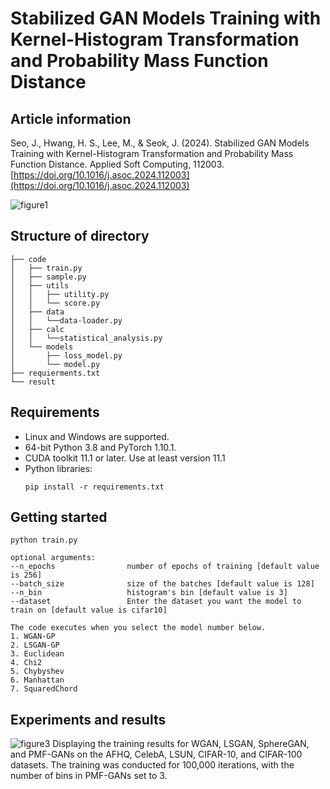 # Stabilized GAN Models Training with Kernel-Histogram Transformation and Probability Mass Function Distance

## Article information
Seo, J., Hwang, H. S., Lee, M., & Seok, J. (2024). Stabilized GAN Models Training with Kernel-Histogram Transformation and Probability Mass Function Distance. Applied Soft Computing, 112003. 
[https://doi.org/10.1016/j.asoc.2024.112003](https://doi.org/10.1016/j.asoc.2024.112003)

![figure1](https://github.com/Jangwon37/PMF-GAN/assets/99333410/f77ad3c8-bd9e-45a8-9812-fe2c124386d6)

## Structure of directory
```
├── code
│   ├── train.py
│   ├── sample.py
│   ├── utils
│   │   ├── utility.py
│   │   └── score.py
│   ├── data
│   │   └──data-loader.py
│   ├── calc
│   │   └──statistical_analysis.py
│   └── models
│       ├── loss_model.py
│       └── model.py
├── requierments.txt
└── result
```

## Requirements
+ Linux and Windows are supported.
+ 64-bit Python 3.8 and PyTorch 1.10.1.
+ CUDA toolkit 11.1 or later. Use at least version 11.1 
+ Python libraries:
    ```
    pip install -r requirements.txt
    ```

## Getting started
```
python train.py

optional arguments:
--n_epochs                number of epochs of training [default value is 256]
--batch_size              size of the batches [default value is 128]
--n_bin                   histogram's bin [default value is 3]
--dataset                 Enter the dataset you want the model to train on [default value is cifar10]

The code executes when you select the model number below.
1. WGAN-GP
2. LSGAN-GP
3. Euclidean
4. Chi2
5. Chybyshev
6. Manhattan
7. SquaredChord
```

## Experiments and results
![figure3](https://github.com/Jangwon37/PMF-GAN/assets/99333410/cf8e024a-ac00-4daf-ba56-2359200c2a9b)
Displaying the training results for WGAN, LSGAN, SphereGAN, and PMF-GANs on the AFHQ, CelebA, LSUN, CIFAR-10, and CIFAR-100 datasets. The training was conducted for 100,000 iterations, with the number of bins in PMF-GANs set to 3.
